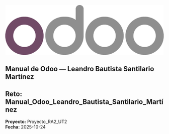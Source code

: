 ![Logo_de_Odoo](../assets/img/01-portada/odoo_logo.png)

**Manual de Odoo — Leandro Bautista Santilario Martínez**
---
**Reto:** Manual_Odoo_Leandro_Bautista_Santilario_Martínez  
---
**Proyecto:** Proyecto_RA2_UT2  
**Fecha:** 2025-10-24
